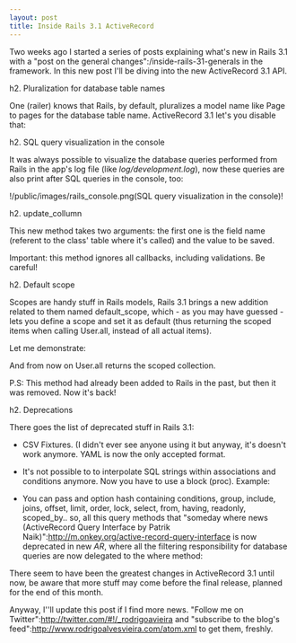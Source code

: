 ```yaml
---
layout: post
title: Inside Rails 3.1 ActiveRecord
---
```


<span class="drops">T</span>wo weeks ago I started a series of posts explaining what's new in Rails 3.1 with a "post on the general changes":/inside-rails-31-generals in the framework. In this new post I'll be diving into the new ActiveRecord 3.1 API.

h2. Pluralization for database table names

One (railer) knows that Rails, by default, pluralizes a model name like <span class="small_code">Page</span> to <span class="small_code">pages</span> for the database table name. ActiveRecord 3.1 let's you disable that:

<div class="code">
  <script src="https://gist.github.com/1085241.js?file=page.rb"></script>
</div>

h2. SQL query visualization in the console

It was always possible to visualize the database queries performed from Rails in the app's log file (like _log/development.log_), now these queries are also print after SQL queries in the console, too:

!/public/images/rails_console.png(SQL query visualization in the console)!

h2. update_collumn

This new method takes two arguments: the first one is the field name (referent to the class' table where it's called) and the value to be saved.

<div class="code">
  <script src="https://gist.github.com/1085241.js?file=car.rb"></script>
</div>

Important: this method ignores all callbacks, including validations. Be careful!

h2. Default scope

Scopes are handy stuff in Rails models, Rails 3.1 brings a new addition related to them named <span class="small_code">default_scope</span>, which - as you may have guessed - lets you define a scope and set it as default (thus returning the scoped items when calling <span class="small_code">User.all</span>, instead of all actual items).

Let me demonstrate: 

<div class="code">
  <script src="https://gist.github.com/1085241.js?file=user.rb"></script>
</code>

And from now on <span class="small_code">User.all</span> returns the scoped collection.

P.S: This method had already been added to Rails in the past, but then it was removed. Now it's back!

h2. Deprecations

There goes the list of deprecated stuff in Rails 3.1:

* CSV Fixtures. (I didn't ever see anyone using it but anyway, it's doesn't work anymore. YAML is now the only accepted format.

* It's not possible to to interpolate SQL strings within associations and conditions anymore. Now you have to use a block (<span class="small_code">proc</span>). Example:

<div class="code">
  <script src="https://gist.github.com/1085241.js?file=house.rb"></script>
</div>

* You can pass and option hash containing <span class="small_code">conditions</span>, <span class="small_code">group</span>, <span class="small_code">include</span>, <span class="small_code">joins</span>, <span class="small_code">offset</span>, <span class="small_code">limit</span>, <span class="small_code">order</span>, <span class="small_code">lock</span>, <span class="small_code">select</span>, <span class="small_code">from</span>, <span class="small_code">having</span>, <span class="small_code">readonly</span>, <span class="small_code">scoped_by</span>.. so, all this query methods that "someday where news (ActiveRecord Query Interface by Patrik Naik)":http://m.onkey.org/active-record-query-interface is now deprecated in new _AR_, where all the filtering responsibility for database queries are now delegated to the <span class="small_code">where</span> method:

<div class="code">
  <script src="https://gist.github.com/1085241.js?file=gallery.rb"></script>
</div>

There seem to have been the greatest changes in ActiveRecord 3.1 until now, be aware that more stuff may come before the final release, planned for the end of this month. 

Anyway, I''ll update this post if I find more news. "Follow me on Twitter":http://twitter.com/#!/_rodrigoavieira and "subscribe to the blog's feed":http://www.rodrigoalvesvieira.com/atom.xml to get them, freshly.
